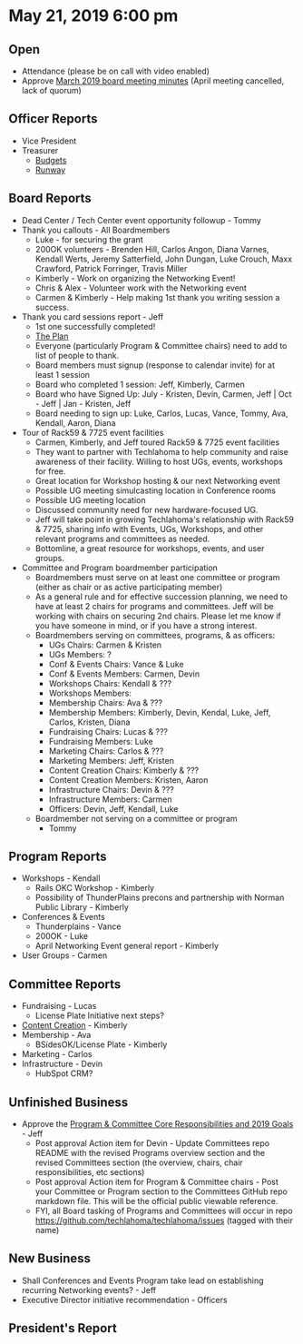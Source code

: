 # May 21, 2019 6:00 pm

## Open
* Attendance (please be on call with video enabled)
* Approve [March 2019 board meeting minutes](https://github.com/techlahoma/board_meetings/blob/master/2019/03_march_minutes.md) (April meeting cancelled, lack of quorum)

## Officer Reports
* Vice President
* Treasurer
    - [Budgets](https://docs.google.com/spreadsheets/d/1tw-q8jl-9VMMZ2OmxKM6sCq0A82pPU8yLPMsnaI-DGE/edit?usp=sharing)
    - [Runway](https://docs.google.com/spreadsheets/d/1BdSo4lCJLIDFu0a3EfQ3AWu2wgmotYP-qIzIDC4PXsk/edit?usp=sharing)

## Board Reports
* Dead Center / Tech Center event opportunity followup - Tommy
* Thank you callouts - All Boardmembers
  * Luke - for securing the grant
  * 200OK volunteers - Brenden Hill, Carlos Angon, Diana Varnes, Kendall Werts, Jeremy Satterfield, John Dungan, Luke Crouch, Maxx Crawford, Patrick Forringer, Travis Miller
  * Kimberly - Work on organizing the Networking Event!
  * Chris & Alex - Volunteer work with the Networking event
  * Carmen & Kimberly - Help making 1st thank you writing session a success.
* Thank you card sessions report - Jeff
  * 1st one successfully completed!
  * [The Plan](https://docs.google.com/document/d/1-Vx8Q__uGzHx4jvDSHpQ5BwxbJiAGdgKF1_hv6JOYO0/edit?usp=sharing) 
  * Everyone (particularly Program & Committee chairs) need to add to list of people to thank.
  * Board members must signup (response to calendar invite) for at least 1 session
  * Board who completed 1 session: Jeff, Kimberly, Carmen
  * Board who have Signed Up: July - Kristen, Devin, Carmen, Jeff  | Oct - Jeff | Jan - Kristen, Jeff
  * Board needing to sign up: Luke, Carlos, Lucas, Vance, Tommy, Ava, Kendall, Aaron, Diana 
* Tour of Rack59 & 7725 event facilities
  * Carmen, Kimberly, and Jeff toured Rack59 & 7725 event facilities
  * They want to partner with Techlahoma to help community and raise awareness of their facility. Willing to host UGs, events, workshops for free.
  * Great location for Workshop hosting & our next Networking event
  * Possible UG meeting simulcasting location in Conference rooms
  * Possible UG meeting location
  * Discussed community need for new hardware-focused UG.
  * Jeff will take point in growing Techlahoma's relationship with Rack59 & 7725, sharing info with Events, UGs, Workshops, and other relevant programs and committees as needed.
  * Bottomline, a great resource for workshops, events, and user groups.
* Committee and Program boardmember participation
  * Boardmembers must serve on at least one committee or program (either as chair or as active participating member)
  * As a general rule and for effective succession planning, we need to have at least 2 chairs for programs and committees.  Jeff will be working with chairs on securing 2nd chairs.  Please let me know if you have someone in mind, or if you have a strong interest.
  * Boardmembers serving on committees, programs, & as officers:
    * UGs Chairs: Carmen & Kristen
    * UGs Members: ?
    * Conf & Events Chairs: Vance & Luke
    * Conf & Events Members: Carmen, Devin
    * Workshops Chairs: Kendall & ???
    * Workshops Members:
    * Membership Chairs: Ava & ???
    * Membership Members: Kimberly, Devin, Kendal, Luke, Jeff, Carlos, Kristen, Diana
    * Fundraising Chairs: Lucas & ???
    * Fundraising Members: Luke
    * Marketing Chairs: Carlos & ???
    * Marketing Members: Jeff, Kristen
    * Content Creation Chairs: Kimberly & ???
    * Content Creation Members: Kristen, Aaron
    * Infrastructure Chairs: Devin & ???
    * Infrastructure Members: Carmen
    * Officers:  Devin, Jeff, Kendall, Luke
  * Boardmember not serving on a committee or program
    * Tommy

## Program Reports
* Workshops - Kendall
  * Rails OKC Workshop - Kimberly
  * Possibility of ThunderPlains precons and partnership with Norman Public Library - Kimberly
* Conferences & Events 
  * Thunderplains - Vance
  * 200OK - Luke
  * April Networking Event general report - Kimberly
* User Groups - Carmen

## Committee Reports
* Fundraising - Lucas 
  * License Plate Initiative next steps?
* [Content Creation](https://github.com/techlahoma/board_meetings/blob/master/2019/attachments/05_content_creation.md) - Kimberly
* Membership - Ava
  * BSidesOK/License Plate - Kimberly
* Marketing - Carlos
* Infrastructure -  Devin
  * HubSpot CRM?

## Unfinished Business
* Approve the [Program & Committee Core Responsibilities and 2019 Goals](https://docs.google.com/document/d/1t0DvSRjUgFmTVYmfO7f9LaAyMJMfndnA-FrbGCwjWy8/edit?usp=sharing) - Jeff
  * Post approval Action item for Devin - Update Committees repo README with the revised Programs overview section and the revised Committees section (the overview, chairs, chair responsibilities, etc sections)
  * Post approval Action item for Program & Committee chairs - Post your Committee or Program section to the Committees GitHub repo markdown file.  This will be the official public viewable reference.
  * FYI, all Board tasking of Programs and Committees will occur in repo https://github.com/techlahoma/techlahoma/issues (tagged with their name)


## New Business
* Shall Conferences and Events Program take lead on establishing recurring Networking events? - Jeff
* Executive Director initiative recommendation - Officers

## President's Report 

